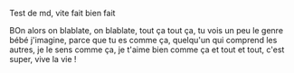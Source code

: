 Test de md, vite fait bien fait


BOn alors on blablate, on blablate, tout ça tout ça, tu vois un peu le genre bébé j'imagine, parce que tu es comme ça, quelqu'un qui comprend les autres, je le sens comme ça, je t'aime bien comme ça et tout et tout, c'est super, vive la vie !